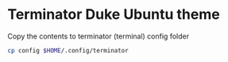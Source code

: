 # Terminator Duke Ubuntu theme

Copy the contents to terminator (terminal) config folder

```bash
cp config $HOME/.config/terminator
```
